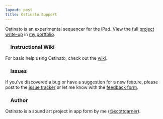 ```yaml
---
layout: post
title: Ostinato Support
---
```


Ostinato is an experimental sequencer for the iPad. View the full [project write-up](http://www.scottmadethis.net/interactive/ostinato/) in [my portfolio](http://www.scottmadethis.net/).

### <i class="fa fa-question-circle"></i>&emsp;Instructional Wiki

For basic help using Ostinato, check out the [wiki](http://github.com/scottgarner/Ostinato/wiki).

### <i class="fa fa-exclamation-triangle"></i>&emsp;Issues

If you've discovered a bug or have a suggestion for a new feature, please post to the [issue tracker](http://github.com/scottgarner/Ostinato/issues) or let me know with the [feedback form](/feedback/).

### <i class="fa fa-user"></i>&emsp;Author

Ostinato is a sound art project in app form by me ([@scottgarner](https://github.com/scottgarner)).
